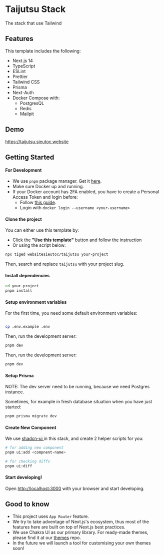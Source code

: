 # Taijutsu Stack

The stack that use Tailwind

## Features

This template includes the following:

- Next.js 14
- TypeScript
- ESLint
- Prettier
- Tailwind CSS
- Prisma
- Next-Auth
- Docker Compose with:
    - PostgresQL
    - Redis
    - Mailpit

## Demo

https://taijutsu.sieutoc.website

## Getting Started

#### For Development

- We use `pnpm` package manager. Get it [here](https://pnpm.io/installation).
- Make sure Docker up and running.
- If your Docker account has 2FA enabled, you have to create a Personal Access Token and login before:
    - Follow [this guide](https://docs.docker.com/docker-hub/access-tokens/).
    - Login with `docker login --username <your-username>`

#### Clone the project

You can either use this template by:

- Click the **"Use this template"** button and follow the instruction
- Or using the script below:

```bash
npx tiged websitesieutoc/taijutsu your-project
```

Then, search and replace `taijutsu` with your project slug.

#### Install dependencies

```bash
cd your-project
pnpm install
```

#### Setup environment variables

For the first time, you need some default environment variables:

```bash

cp .env.example .env
```

Then, run the development server:

```bash
pnpm dev
```

Then, run the development server:

```bash
pnpm dev
```

#### Setup Prisma

NOTE: The dev server need to be running, because we need Postgres instance.

Sometimes, for example in fresh database situation when you have just started:

```bash
pnpm prisma migrate dev
```

#### Create New Component

We use [ shadcn-ui ](https://ui.shadcn.com/) in this stack, and create 2 helper scripts for you:

```bash
# for adding new component
pnpm ui:add <compnent-name>

# for checking diffs
pnpm ui:diff
```

#### Start developing!

Open [http://localhost:3000](http://localhost:3000) with your browser and start developing.

## Good to know

- This project uses `App Router` feature.
- We try to take adventage of Next.js's ecosystem, thus most of the features here are built on top of Next.js best practices.
- We use Chakra UI as our primary library. For ready-made themes, please find it at our [themes](https://github.com/websitesieutoc/themes) repo.
- In the future we will launch a tool for customising your own themes soon!
